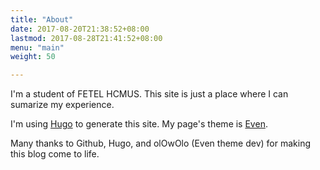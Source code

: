 ```yaml
---
title: "About"
date: 2017-08-20T21:38:52+08:00
lastmod: 2017-08-28T21:41:52+08:00
menu: "main"
weight: 50

---
```


I'm a student of FETEL HCMUS. This site is just a place where I can sumarize my experience.

I'm using [Hugo](https://gohugo.io) to generate this site.
My page's theme is [Even](https://github.com/olOwOlo/hugo-theme-even).

Many thanks to Github, Hugo, and olOwOlo (Even theme dev) for making this blog come to life.
